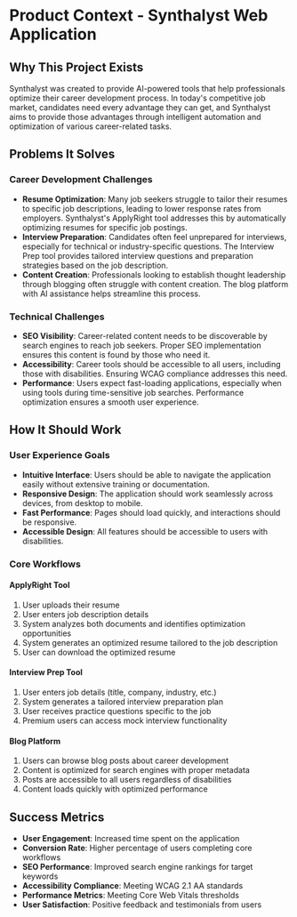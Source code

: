 # Product Context - Synthalyst Web Application

## Why This Project Exists

Synthalyst was created to provide AI-powered tools that help professionals optimize their career development process. In today's competitive job market, candidates need every advantage they can get, and Synthalyst aims to provide those advantages through intelligent automation and optimization of various career-related tasks.

## Problems It Solves

### Career Development Challenges

- **Resume Optimization**: Many job seekers struggle to tailor their resumes to specific job descriptions, leading to lower response rates from employers. Synthalyst's ApplyRight tool addresses this by automatically optimizing resumes for specific job postings.
- **Interview Preparation**: Candidates often feel unprepared for interviews, especially for technical or industry-specific questions. The Interview Prep tool provides tailored interview questions and preparation strategies based on the job description.
- **Content Creation**: Professionals looking to establish thought leadership through blogging often struggle with content creation. The blog platform with AI assistance helps streamline this process.

### Technical Challenges

- **SEO Visibility**: Career-related content needs to be discoverable by search engines to reach job seekers. Proper SEO implementation ensures this content is found by those who need it.
- **Accessibility**: Career tools should be accessible to all users, including those with disabilities. Ensuring WCAG compliance addresses this need.
- **Performance**: Users expect fast-loading applications, especially when using tools during time-sensitive job searches. Performance optimization ensures a smooth user experience.

## How It Should Work

### User Experience Goals

- **Intuitive Interface**: Users should be able to navigate the application easily without extensive training or documentation.
- **Responsive Design**: The application should work seamlessly across devices, from desktop to mobile.
- **Fast Performance**: Pages should load quickly, and interactions should be responsive.
- **Accessible Design**: All features should be accessible to users with disabilities.

### Core Workflows

#### ApplyRight Tool

1. User uploads their resume
2. User enters job description details
3. System analyzes both documents and identifies optimization opportunities
4. System generates an optimized resume tailored to the job description
5. User can download the optimized resume

#### Interview Prep Tool

1. User enters job details (title, company, industry, etc.)
2. System generates a tailored interview preparation plan
3. User receives practice questions specific to the job
4. Premium users can access mock interview functionality

#### Blog Platform

1. Users can browse blog posts about career development
2. Content is optimized for search engines with proper metadata
3. Posts are accessible to all users regardless of disabilities
4. Content loads quickly with optimized performance

## Success Metrics

- **User Engagement**: Increased time spent on the application
- **Conversion Rate**: Higher percentage of users completing core workflows
- **SEO Performance**: Improved search engine rankings for target keywords
- **Accessibility Compliance**: Meeting WCAG 2.1 AA standards
- **Performance Metrics**: Meeting Core Web Vitals thresholds
- **User Satisfaction**: Positive feedback and testimonials from users
